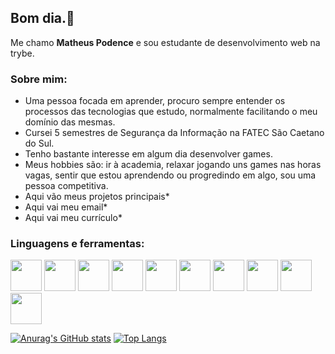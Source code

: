 ## Bom dia.👋
Me chamo **Matheus Podence** e sou estudante de desenvolvimento web na trybe. 

### Sobre mim:

- Uma pessoa focada em aprender, procuro sempre entender os processos das tecnologias que estudo, normalmente facilitando o meu domínio das mesmas.
- Cursei 5 semestres de Segurança da Informação na FATEC São Caetano do Sul.
- Tenho bastante interesse em algum dia desenvolver games.
- Meus hobbies são: ir à academia, relaxar jogando uns games nas horas vagas, sentir que estou aprendendo ou progredindo em algo, sou uma pessoa competitiva.
- Aqui vão meus projetos principais*
- Aqui vai meu email*
- Aqui vai meu currículo*

### Linguagens e ferramentas:

<img width="50px" height="50px" src="https://cdn.jsdelivr.net/gh/devicons/devicon/icons/html5/html5-original.svg" /> <img width="50px" height="50px" src="https://cdn.jsdelivr.net/gh/devicons/devicon/icons/javascript/javascript-original.svg" /> <img width="50px" height="50px" src="https://cdn.jsdelivr.net/gh/devicons/devicon/icons/typescript/typescript-original.svg" /> <img width="50px" height="50px" src="https://cdn.jsdelivr.net/gh/devicons/devicon/icons/react/react-original-wordmark.svg" /> <img width="50px" height="50px" src="https://cdn.jsdelivr.net/gh/devicons/devicon/icons/redux/redux-original.svg" /> <img width="50px" height="50px" src="https://cdn.jsdelivr.net/gh/devicons/devicon/icons/docker/docker-plain-wordmark.svg" /> <img width="50px" height="50px" src="https://cdn.jsdelivr.net/gh/devicons/devicon/icons/nodejs/nodejs-original-wordmark.svg" /> <img width="50px" height="50px" src="https://cdn.jsdelivr.net/gh/devicons/devicon/icons/mysql/mysql-original-wordmark.svg" /> <img width="50px" height="50px" src="https://cdn.jsdelivr.net/gh/devicons/devicon/icons/sequelize/sequelize-original.svg" /> <img width="50px" height="50px" src="https://cdn.jsdelivr.net/gh/devicons/devicon/icons/git/git-original.svg" /> 

[![Anurag's GitHub stats](https://github-readme-stats.vercel.app/api?username=mpodence)](https://github.com/anuraghazra/github-readme-stats) [![Top Langs](https://github-readme-stats.vercel.app/api/top-langs/?username=mpodence&layout=compact)](https://github.com/anuraghazra/github-readme-stats)


